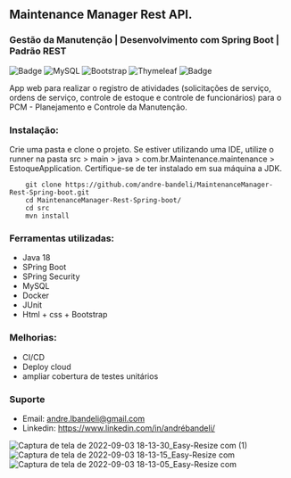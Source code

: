 ## Maintenance Manager Rest API.
### Gestão da Manutenção | Desenvolvimento com Spring Boot | Padrão REST
![Badge](https://img.shields.io/badge/Java-ED8B00?style=for-the-badge&logo=java&logoColor=white)
![MySQL](https://img.shields.io/badge/mysql-%2300f.svg?style=for-the-badge&logo=mysql&logoColor=white)
![Bootstrap](https://img.shields.io/badge/bootstrap-%23563D7C.svg?style=for-the-badge&logo=bootstrap&logoColor=white)
![Thymeleaf](https://img.shields.io/badge/Thymeleaf-%23005C0F.svg?style=for-the-badge&logo=Thymeleaf&logoColor=white)
![Badge](https://img.shields.io/badge/Spring_Boot-F2F4F9?style=for-the-badge&logo=spring-boot)

App web para realizar o registro de atividades (solicitações de serviço, ordens de serviço, controle de estoque e controle de funcionários)
para o PCM - Planejamento e Controle da Manutenção.

### Instalação:


Crie uma pasta e clone o projeto. Se estiver utilizando uma IDE, utilize o runner na pasta src > main > java > com.br.Maintenance.maintenance > EstoqueApplication.
Certifique-se de ter instalado em sua máquina a JDK.

        git clone https://github.com/andre-bandeli/MaintenanceManager-Rest-Spring-boot.git
        cd MaintenanceManager-Rest-Spring-boot/
        cd src
        mvn install
### Ferramentas utilizadas:

- Java 18
- SPring Boot
- SPring Security
- MySQL
- Docker
- JUnit
- Html + css + Bootstrap


### Melhorias:


- CI/CD
- Deploy cloud
- ampliar cobertura de testes unitários


### Suporte

- Email: andre.lbandeli@gmail.com
- Linkedin: https://www.linkedin.com/in/andrébandeli/


![Captura de tela de 2022-09-03 18-13-30_Easy-Resize com (1)](https://user-images.githubusercontent.com/87938869/188288277-082ba3c1-c77e-4f52-996f-b0510bd8699d.jpg)
![Captura de tela de 2022-09-03 18-13-15_Easy-Resize com](https://user-images.githubusercontent.com/87938869/188288326-1bd5fbdb-f9ef-4ef3-9fb1-405440da0b2f.jpg)
![Captura de tela de 2022-09-03 18-13-05_Easy-Resize com](https://user-images.githubusercontent.com/87938869/188288361-7b140dd1-b205-472f-8146-0e08ab2e8706.jpg)
